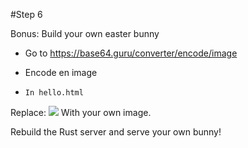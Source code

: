 #Step 6

Bonus:
Build your own easter bunny

- Go to https://base64.guru/converter/encode/image

- Encode en image

- `In hello.html`

Replace:
  <img src="data:image/png;base64, iVBORw0KGgoAAAANSUhEUgWHATEVERWHATEVERJggg=="/>
With your own image.

Rebuild the Rust server and serve your own bunny!
